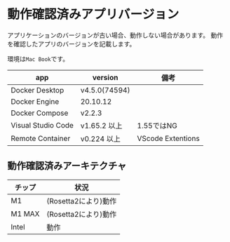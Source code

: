 # 動作確認済みアプリバージョン

アプリケーションのバージョンが古い場合、動作しない場合があります。
動作を確認したアプリのバージョンを記載します。

環境は`Mac Book`です。

| app                | version       | 備考              |
| ------------------ | ------------- | ----------------- |
| Docker Desktop     | v4.5.0(74594) |                   |
| Docker Engine      | 20.10.12      |                   |
| Docker Compose     | v2.2.3        |                   |
| Visual Studio Code | v1.65.2 以上  | 1.55ではNG        |
| Remote Container   | v0.224 以上   | VScode Extentions |

## 動作確認済みアーキテクチャ

| チップ | 状況                 |
| ------ | -------------------- |
| M1     | (Rosetta2により)動作 |
| M1 MAX | (Rosetta2により)動作 |
| Intel  | 動作                 |